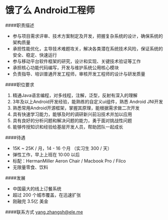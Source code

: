 饿了么 Android工程师
========== 

####职责描述
- 参与项目需求评审、技术方案制定及开发，把握复杂系统的设计，确保系统的架构质量
- 承担性能优化，主导技术难题攻关，解决各类潜在系统技术风险，保证系统的安全、稳定、快速运行
- 参与移动平台软件框架的研究，设计和实现、关键技术验证等工作
- 承担核心功能代码编写，开发与维护系统公用核心模块
- 负责指导、培训普通开发工程师，审核开发工程师的设计与研发质量  

####职位要求
1. 精通Java语言编程，对多线程，注解，泛型，反射有深入的理解
2. 3年及以上Android开发经验，能熟练的自定义ui组件，熟悉 Android JNI开发
3. 熟悉常用Android开源框架，掌握其原理，能根据需求做二次开发
4. 具有快速学习能力，能够及时的调研新兴前沿技术并加以应用
5. 具有良好的分析问题和解决问题的能力，勇于面对挑战性问题
6. 能够传授知识和经验给基层开发人员，帮助团队一起成长  

####待遇
- 15K ~ 25K / 月，14 - 16 个月 （实习生 300 / 天）
- 弹性工作，早上上班在 10:00 以后
- 标配：HermanMiller Aeron Chair / Macbook Pro / Filco
- 无限量零食、饮料

####发展
- 中国最大的线上订餐系统
- 超过 200 个城市覆盖，在迅速扩张
- 刚融完 3.5亿 美金

####联系方式
[yang.zhangsh@ele.me](mailto:yang.zhangsh@ele.me)
